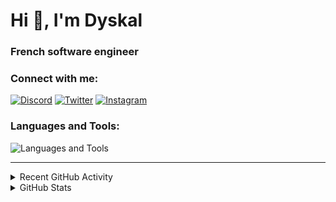 # Hi 👋, I'm Dyskal

### French software engineer

### Connect with me:

[![Discord](https://skillicons.dev/icons?i=discord "@dyskal")](https://discordapp.com/users/200586202997325824)
[![Twitter](https://skillicons.dev/icons?i=twitter "@dyskal")](https://twitter.com/dyskal)
[![Instagram](https://skillicons.dev/icons?i=instagram "@dyskal")](https://instagram.com/dyskal)

### Languages and Tools:
![Languages and Tools](https://skillicons.dev/icons?i=java,kotlin,spring,js,ts,vue,idea,linux,git&perline=3)

---

<details>
<summary>Recent GitHub Activity</summary>

<!--START_SECTION:activity-->

1. 🚀 Published release [v1.3](https://github.com/Dyskal/ShareFix/releases/tag/v1.3) in [Dyskal/ShareFix](https://github.com/Dyskal/ShareFix)
2. 🗣 Commented on [#37697](https://github.com/microsoft/playwright/issues/37697#issuecomment-3365367177) in [microsoft/playwright](https://github.com/microsoft/playwright)
3. ❗ Opened issue [#37697](https://github.com/microsoft/playwright/issues/37697) in [microsoft/playwright](https://github.com/microsoft/playwright)
4. ❗ Opened issue [#3099](https://github.com/springdoc/springdoc-openapi/issues/3099) in [springdoc/springdoc-openapi](https://github.com/springdoc/springdoc-openapi)
5. ❗ Opened issue [#366](https://github.com/pyrohost/pyrodactyl/issues/366) in [pyrohost/pyrodactyl](https://github.com/pyrohost/pyrodactyl)

<!--END_SECTION:activity-->

</details>

<details>
<summary>GitHub Stats</summary>

![GitHub Stats](https://github-readme-stats.vercel.app/api/top-langs?username=dyskal&show_icons=true&locale=en&layout=compact&card_width=445&langs_count=10&hide_borders=true)
![GitHub Stats](https://github-readme-stats.vercel.app/api?username=dyskal&show_icons=true&locale=en&include_all_commits=true&hide_borders=true)
</details>

